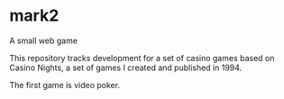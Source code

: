 # mark2

A small web game

This repository tracks development for a set of casino games based on Casino Nights, a set of games I created and published in 1994.

The first game is video poker.
